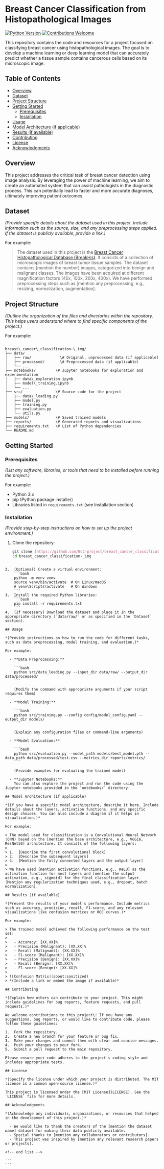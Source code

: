 # Breast Cancer Classification from Histopathological Images

[![Python Version](https://img.shields.io/badge/Python-3.x-blue.svg)](https://www.python.org/downloads/)
[![Contributions Welcome](https://img.shields.io/badge/Contributions-Welcome-brightgreen.svg)](https://github.com/BCC-project/breast_cancer_classification-_img/pulls)

This repository contains the code and resources for a project focused on classifying breast cancer using histopathological images. The goal is to develop a machine learning or deep learning model that can accurately predict whether a tissue sample contains cancerous cells based on its microscopic image.

## Table of Contents

- [Overview](#overview)
- [Dataset](#dataset)
- [Project Structure](#project-structure)
- [Getting Started](#getting-started)
  - [Prerequisites](#prerequisites)
  - [Installation](#installation)
- [Usage](#usage)
- [Model Architecture (if applicable)](#model-architecture)
- [Results (if available)](#results)
- [Contributing](#contributing)
- [License](#license)
- [Acknowledgments](#acknowledgments)

## Overview

This project addresses the critical task of breast cancer detection using image analysis. By leveraging the power of machine learning, we aim to create an automated system that can assist pathologists in the diagnostic process. This can potentially lead to faster and more accurate diagnoses, ultimately improving patient outcomes.

## Dataset

*(Provide specific details about the dataset used in this project. Include information such as the source, size, and any preprocessing steps applied. If the dataset is publicly available, provide a link.)*

For example:

> The dataset used in this project is the [Breast Cancer Histopathological Database (BreakHis)](https://web.inf.ufpr.br/vri/databases/breast-cancer-histopathological-database-breakhis/). It consists of a collection of microscopic images of breast tumor tissue samples. The dataset contains [mention the number] images, categorized into benign and malignant classes. The images have been acquired at different magnification factors (40x, 100x, 200x, 400x). We have performed preprocessing steps such as [mention any preprocessing, e.g., resizing, normalization, augmentation].

## Project Structure

*(Outline the organization of the files and directories within the repository. This helps users understand where to find specific components of the project.)*

For example:

```

breast\_cancer\_classification-\_img/
├── data/
│   ├── raw/             \# Original, unprocessed data (if applicable)
│   ├── processed/       \# Preprocessed data (if applicable)
│   └── ...
├── notebooks/         \# Jupyter notebooks for exploration and experimentation
│   ├── data\_exploration.ipynb
│   ├── model\_training.ipynb
│   └── ...
├── src/               \# Source code for the project
│   ├── data\_loading.py
│   ├── model.py
│   ├── training.py
│   ├── evaluation.py
│   └── utils.py
├── models/            \# Saved trained models
├── reports/           \# Generated reports and visualizations
├── requirements.txt   \# List of Python dependencies
└── README.md

````

## Getting Started

### Prerequisites

*(List any software, libraries, or tools that need to be installed before running the project.)*

For example:

- Python 3.x
- pip (Python package installer)
- Libraries listed in `requirements.txt` (see Installation section)

### Installation

*(Provide step-by-step instructions on how to set up the project environment.)*

1. Clone the repository:
   ```bash
   git clone [https://github.com/BCC-project/breast_cancer_classification-_img.git](https://github.com/BCC-project/breast_cancer_classification-_img.git)
   cd breast_cancer_classification-_img
````

2.  (Optional) Create a virtual environment:
    ```bash
    python -m venv venv
    source venv/bin/activate  # On Linux/macOS
    # venv\Scripts\activate   # On Windows
    ```
3.  Install the required Python libraries:
    ```bash
    pip install -r requirements.txt
    ```
4.  (If necessary) Download the dataset and place it in the appropriate directory (`data/raw/` or as specified in the `Dataset` section).

## Usage

*(Provide instructions on how to run the code for different tasks, such as data preprocessing, model training, and evaluation.)*

For example:

  - **Data Preprocessing:**

    ```bash
    python src/data_loading.py --input_dir data/raw/ --output_dir data/processed/
    ```

    (Modify the command with appropriate arguments if your script requires them)

  - **Model Training:**

    ```bash
    python src/training.py --config config/model_config.yaml --output_dir models/
    ```

    (Explain any configuration files or command-line arguments)

  - **Model Evaluation:**

    ```bash
    python src/evaluation.py --model_path models/best_model.pth --data_path data/processed/test.csv --metrics_dir reports/metrics/
    ```

    (Provide examples for evaluating the trained model)

  - **Jupyter Notebooks:**
    You can also explore the project and run the code using the Jupyter notebooks provided in the `notebooks/` directory.

## Model Architecture (if applicable)

*(If you have a specific model architecture, describe it here. Include details about the layers, activation functions, and any specific design choices. You can also include a diagram if it helps in visualization.)*

For example:

> The model used for classification is a Convolutional Neural Network (CNN) based on the [mention the base architecture, e.g., VGG16, ResNet50] architecture. It consists of the following layers:
>
> 1.  [Describe the first convolutional block]
> 2.  [Describe the subsequent layers]
> 3.  [Mention the fully connected layers and the output layer]
>
> We have used [mention activation functions, e.g., ReLU] as the activation function for most layers and [mention the output activation, e.g., sigmoid] for the final classification layer. [Mention any regularization techniques used, e.g., dropout, batch normalization].

## Results (if available)

*(Present the results of your model's performance. Include metrics such as accuracy, precision, recall, F1-score, and any relevant visualizations like confusion matrices or ROC curves.)*

For example:

> The trained model achieved the following performance on the test set:
>
>   - Accuracy: [XX.XX]%
>   - Precision (Malignant): [XX.XX]%
>   - Recall (Malignant): [XX.XX]%
>   - F1-score (Malignant): [XX.XX]%
>   - Precision (Benign): [XX.XX]%
>   - Recall (Benign): [XX.XX]%
>   - F1-score (Benign): [XX.XX]%
>
> ![Confusion Matrix](about:sanitized)
> *(Include a link or embed the image if available)*

## Contributing

*(Explain how others can contribute to your project. This might include guidelines for bug reports, feature requests, and pull requests.)*

We welcome contributions to this project\! If you have any suggestions, bug reports, or would like to contribute code, please follow these guidelines:

1.  Fork the repository.
2.  Create a new branch for your feature or bug fix.
3.  Make your changes and commit them with clear and concise messages.
4.  Push your changes to your fork.
5.  Submit a pull request to the main repository.

Please ensure your code adheres to the project's coding style and includes appropriate tests.

## License

*(Specify the license under which your project is distributed. The MIT license is a common open-source license.)*

This project is licensed under the [MIT License](LICENSE). See the `LICENSE` file for more details.

## Acknowledgments

*(Acknowledge any individuals, organizations, or resources that helped in the development of this project.)*

  - We would like to thank the creators of the [mention the dataset name] dataset for making their data publicly available.
  - Special thanks to [mention any collaborators or contributors].
  - This project was inspired by [mention any relevant research papers or projects].

<!-- end list -->

```
```
